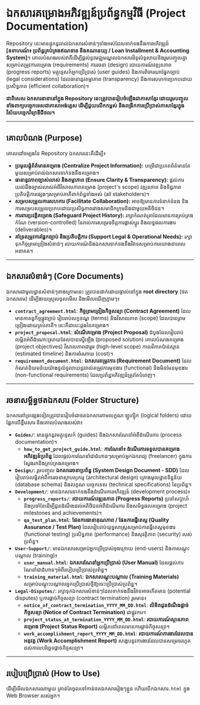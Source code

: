 # ឯកសារគម្រោងអភិវឌ្ឍន៍ប្រព័ន្ធកម្មវិធី (Project Documentation)

Repository នេះ​មាន​ផ្ទុក​នូវ​រាល់​ឯកសារ​សំខាន់ៗ​ទាំងអស់​ដែល​ទាក់ទង​នឹង​ការ​អភិវឌ្ឍន៍​ **[ឧទាហរណ៍៖ ប្រព័ន្ធគ្រប់គ្រងឥណទាន និងគណនេយ្យ / Loan Installment & Accounting System]**។ គោលបំណង​របស់​វា​គឺ​ដើម្បី​ផ្ដល់​នូវ​មជ្ឈមណ្ឌល​ឯកសារ​ដ៏​ទូលំទូលាយ​ និង​រួម​បញ្ចូល​គ្នា​សម្រាប់​តម្រូវការ​គម្រោង (requirements) ការ​រចនា (design) របាយការណ៍​វឌ្ឍនភាព (progress reports) មគ្គុទ្ទេសក៍​អ្នក​ប្រើប្រាស់ (user guides) និង​ការ​ពិចារណា​ផ្នែក​ច្បាប់ (legal considerations) ដែល​ធានា​នូវ​តម្លាភាព (transparency) និង​ការ​សហការ​ប្រកប​ដោយ​ប្រសិទ្ធភាព (efficient collaboration)។

**ជាពិសេស ឯកសារនានានៅក្នុង Repository នេះត្រូវបានរៀបចំឡើងជាភាសាខ្មែរ ដោយរួមបញ្ចូលទាំងពាក្យបច្ចេកទេសជាភាសាអង់គ្លេស ដើម្បីជួយលើកកម្ពស់ និងពង្រីកការប្រើប្រាស់ភាសាខ្មែរក្នុងវិស័យបច្ចេកវិទ្យាឌីជីថល។**

---

## គោលបំណង (Purpose)

គោលដៅ​ចម្បង​នៃ Repository ឯកសារ​នេះ​គឺ​ដើម្បី៖

* **ប្រមូលផ្ដុំ​ព័ត៌មាន​គម្រោង (Centralize Project Information):** បម្រើ​ជា​ប្រភព​ព័ត៌មាន​តែ​មួយ​សម្រាប់​រាល់​ឯកសារ​ទាក់ទង​នឹង​គម្រោង។
* **ធានា​នូវ​ភាព​ច្បាស់លាស់​ និង​តម្លាភាព (Ensure Clarity & Transparency):** ផ្ដល់​ការ​យល់ដឹង​ច្បាស់លាស់​អំពី​វិសាលភាព​គម្រោង (project's scope) វឌ្ឍនភាព​ និង​ទិដ្ឋភាព​ប្រតិបត្តិការ​ផ្សេងៗ​សម្រាប់​ភាគី​ពាក់ព័ន្ធ​ទាំង​អស់ (all stakeholders)។
* **សម្របសម្រួល​ការ​សហការ (Facilitate Collaboration):** អាច​ឱ្យ​មាន​ការ​ទំនាក់ទំនង​ និង​ការ​សម្របសម្រួល​ប្រកប​ដោយ​ប្រសិទ្ធភាព​រវាង​សមាជិក​ក្រុម​ និង​ជាមួយ​អតិថិជន។
* **ការពារ​ប្រវត្តិ​គម្រោង (Safeguard Project History):** រក្សា​កំណត់ត្រា​ដែល​មាន​ការ​គ្រប់គ្រង​កំណែ (version-controlled) នៃ​រាល់​ការ​សម្រេចចិត្ត​ ការ​ផ្លាស់ប្ដូរ​ និង​លទ្ធផល​ការងារ (deliverables)។
* **គាំទ្រ​តម្រូវការ​ផ្នែក​ច្បាប់​ និង​ប្រតិបត្តិការ (Support Legal & Operational Needs):** រក្សាទុក​កិច្ចព្រមព្រៀង​សំខាន់ៗ​ របាយការណ៍​ និង​ឯកសារ​ទាក់ទង​នឹង​វិវាទ​សម្រាប់​ការ​យោង​នា​ពេល​អនាគត។

---

## ឯកសារសំខាន់ៗ (Core Documents)

ឯកសារ​ជា​មូលដ្ឋាន​សំខាន់ៗ​ខាងក្រោម​នេះ​ ត្រូវ​បាន​ដាក់​ដោយ​ផ្ទាល់​នៅ​ក្នុង​ **root directory** (ថត​ឯកសារ​មេ) ដើម្បី​ងាយស្រួល​ចូល​មើល​ និង​មើល​ឃើញ​ភ្លាមៗ៖

* **`contract_agreement.html`**: **កិច្ចព្រមព្រៀង​កិច្ចសន្យា (Contract Agreement)** ដែល​មាន​កាតព្វកិច្ច​ផ្លូវច្បាប់​ រៀបរាប់​លក្ខខណ្ឌ​ (terms) និង​វិសាលភាព (scope) ដែល​បាន​ព្រមព្រៀង​ដោយ​គ្រប់​ភាគី​។ នេះ​គឺជា​បេះដូង​នៃ​គម្រោង។
* **`project_proposal.html`**: **សំណើ​គម្រោង (Project Proposal)** ដំបូង​ដែល​រៀបរាប់​លម្អិត​អំពី​ដំណោះស្រាយ​ដែល​បាន​ស្នើ​ឡើង​ (proposed solution) គោលបំណង​គម្រោង (project objectives) វិសាលភាព​ជារួម (high-level scope) កាលវិភាគ​ប៉ាន់ស្មាន (estimated timeline) និង​ការ​ចំណាយ (cost)។
* **`requirement_document.html`**: **ឯកសារ​តម្រូវការ (Requirement Document)** ដែល​កំណត់​និយមន័យ​យ៉ាង​ទូលំទូលាយ​នូវ​រាល់​តម្រូវការ​មុខងារ (functional) និង​មិនមែន​មុខងារ (non-functional requirements) ដែល​ប្រព័ន្ធ​អភិវឌ្ឍន៍​ត្រូវតែ​បំពេញ។

---

## រចនាសម្ព័ន្ធ​ថត​ឯកសារ (Folder Structure)

ឯកសារ​គាំទ្រ​ផ្សេង​ទៀត​ត្រូវ​បាន​រៀបចំ​ជា​ថត​ឯកសារ​តាម​លក្ខណៈ​ឡូហ្ស៊ិក (logical folders) ដោយ​ផ្អែក​លើ​ខ្លឹមសារ​ និង​គោលបំណង​របស់​វា៖

* **`Guides/`**: មាន​ផ្ទុក​នូវ​មគ្គុទ្ទេសក៍ (guides) និង​ឯកសារ​ណែនាំ​អំពី​ដំណើរការ (process documentation)។
    * **`how_to_get_project_guide.html`**: **ការណែនាំ៖ ដំណើរការ​ទទួល​បាន​គម្រោង​អភិវឌ្ឍន៍​ប្រព័ន្ធ** ដែល​ផ្ដល់​ការ​ណែនាំ​ជា​ជំហានៗ​សម្រាប់​អ្នក​ឯករាជ្យ (freelancer) ក្នុង​ការ​ស្វែងរក​ និង​គ្រប់គ្រង​គម្រោង។
* **`Design/`**: រួមបញ្ចូល​ **ឯកសារ​រចនា​ប្រព័ន្ធ (System Design Document - SDD)** ដែល​រៀបរាប់​លម្អិត​អំពី​ការ​រចនា​ស្ថាបត្យកម្ម (architectural design) គ្រោង​មូលដ្ឋាន​ទិន្នន័យ (database schema) និង​លក្ខណៈ​បច្ចេកទេស (technical specifications) នៃ​ប្រព័ន្ធ។
* **`Development/`**: មាន​ឯកសារ​ទាក់ទង​នឹង​ដំណើរការ​អភិវឌ្ឍន៍ (development process)៖
    * **`progress_reports/`**: **របាយការណ៍​វឌ្ឍនភាព (Progress Reports)** ប្រចាំ​សប្តាហ៍​ និង​ប្រចាំ​ខែ​ ដើម្បី​ជូន​ដំណឹង​ដល់​អតិថិជន​អំពី​ដំណើរការ​ និង​សមិទ្ធផល​គម្រោង (project milestones and achievements)។
    * **`qa_test_plan.html`**: **ផែនការ​ធានា​គុណភាព / ផែនការ​ធ្វើតេស្ត (Quality Assurance / Test Plan)** ដែល​រៀបរាប់​យុទ្ធសាស្ត្រ​សម្រាប់​ការ​ធ្វើតេស្ត​មុខងារ (functional testing) ប្រសិទ្ធភាព (performance) និង​សុវត្ថិភាព (security) របស់​ប្រព័ន្ធ។
* **`User-Support/`**: មាន​ឯកសារ​សម្រាប់​អ្នក​ប្រើប្រាស់​ចុងក្រោយ (end-users) និង​ការ​បណ្តុះបណ្តាល (training)៖
    * **`user_manual.html`**: **ឯកសារ​ណែនាំ​អ្នក​ប្រើប្រាស់ (User Manual)** ដែល​ផ្ដល់​ការ​ណែនាំ​ជា​ជំហានៗ​អំពី​របៀប​ប្រើប្រាស់​ប្រព័ន្ធ។
    * **`training_material.html`**: **ឯកសារ​បណ្តុះបណ្តាល (Training Materials)** សម្រាប់​បណ្តុះបណ្តាល​អ្នក​ប្រើប្រាស់​ថ្មី​ឱ្យ​ចេះ​ប្រើប្រាស់​ប្រព័ន្ធ។
* **`Legal-Disputes/`**: រក្សាទុក​ឯកសារ​សំខាន់ៗ​ដែល​ទាក់ទង​នឹង​វិវាទ​អាច​កើត​មាន (potential disputes) ឬ​ការ​ផ្ដាច់​កិច្ចសន្យា (contract termination) រួម​មាន៖
    * **`notice_of_contract_termination_YYYY_MM_DD.html`**: **លិខិត​ជូន​ដំណឹង​ផ្ដាច់​កិច្ចសន្យា (Notice of Contract Termination)** ជា​ផ្លូវការ។
    * **`project_status_at_termination_YYYY_MM_DD.html`**: **របាយការណ៍​ស្ថានភាព​គម្រោង (Project Status Report)** លម្អិត​នៅ​ពេល​មាន​ការ​ផ្ដាច់​កិច្ចសន្យា។
    * **`work_accomplishment_report_YYYY_MM_DD.html`**: **របាយការណ៍​ការងារ​ដែល​បាន​អនុវត្ត (Work Accomplishment Report)** សង្ខេប​នូវ​ការងារ​ដែល​បាន​សម្រេច​រហូត​ដល់​កាលបរិច្ឆេទ​ផ្ដាច់​កិច្ចសន្យា។

---

## របៀបប្រើប្រាស់ (How to Use)

ដើម្បី​មើល​ឯកសារ​ណាមួយ​ គ្រាន់តែ​ចូល​ទៅ​កាន់​ថត​ឯកសារ​រៀងៗ​ខ្លួន​  ហើយ​បើក​ឯកសារ​ `.html` ក្នុង​ Web Browser របស់​អ្នក​។



